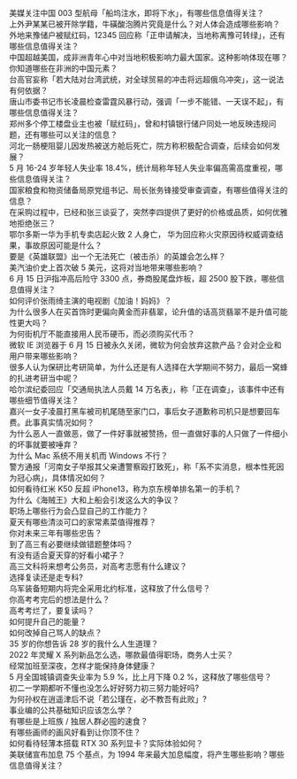 美媒关注中国 003 型航母「船坞注水，即将下水」，有哪些信息值得关注？  
上外尹某某已被开除学籍，牛磺酸泡腾片究竟是什么？对人体会造成哪些影响？  
外地来豫储户被赋红码，12345 回应称「正申请解决，当地称离豫可转绿」，还有哪些信息值得关注？  
中国超越美国，成非洲青年心中对当地积极影响力最大国家。这种影响体现在哪？你知道哪些在非洲的中国元素？  
台高官妄称「若大陆对台湾武统，对全球贸易的冲击将远超俄乌冲突」，这一说法有何依据？  
唐山市委书记市长凌晨检查雷霆风暴行动，强调「一步不能错、一天误不起」，有哪些信息值得关注？  
郑州多个停工楼盘业主也被「赋红码」，曾和村镇银行储户同处一地反映违规问题，还有哪些可以关注的信息？  
河北一肠梗阻婴儿因发热被送方舱后死亡，院方称积极配合调查，后续会如何发展？  
5 月 16-24 岁年轻人失业率 18.4%，统计局称年轻人失业率偏高需高度重视，哪些信息值得关注？  
国家粮食和物资储备局原党组书记、局长张务锋接受审查调查，有哪些值得关注的信息？  
在采购过程中，已经和张三谈妥了，突然李四提供了更好的价格或品质，如何优雅地拒绝张三？  
鄂尔多斯一华为手机专卖店起火致 2 人身亡， 华为回应称火灾原因待权威调查结果，事故原因可能是什么？  
要是《英雄联盟》出一个无法死亡（被击杀）的英雄会怎么样？  
美汽油价史上首次破 5 美元，这将对当地带来哪些影响？  
6 月 15 日沪指冲高后险守 3300 点，券商股尾盘炸板，超 2500 股下跌，哪些信息值得关注？  
如何评价张雨绮主演的电视剧《加油！妈妈》？  
为什么很多人在买首饰时更偏向黄金而非翡翠，论升值的话高货翡翠不是升值可能性更大吗？  
为何街机厅不能直接用人民币硬币，而必须购买代币？  
微软 IE 浏览器于 6 月 15 日被永久关闭，微软为何会放弃这款产品？会对企业和用户带来哪些影响？  
很多人认为保研比考研简单，为什么还是有人选择在大学期间不努力，最后一窝蜂的扎进考研当中呢？  
哈尔滨纪委回应「交通局执法人员戴 14 万名表」，称「正在调查」，该事件中还有哪些细节值得关注？  
嘉兴一女子凌晨打黑车被司机尾随至家门口，事后女子道歉称司机只是想要回车费。此事真实情况如何？  
为什么恶人一直做恶，做了一件好事就被赞扬，但一直做好事的人只做了一件细小的坏事就要被唾弃？  
为什么 Mac 系统不用关机而 Windows 不行？  
警方通报「河南女子举报其父亲遭警察殴打致死」，称「系不实消息，根本性死因为冠心病」，具体情况如何？  
如何看待红米 K50 反超 iPhone13，称为京东榜单排名第一的手机？  
为什么《海贼王》大和上船会引发这么大的争议？  
职场上哪些行为会凸显自己的工作能力？  
夏天有哪些清淡可口的家常素菜值得推荐？  
你对未来三年有哪些忠告？  
到了高三有必要继续做错题整体吗？  
有没有适合夏天穿的好看小裙子？  
高三文科将来想考公务员，对高考志愿有什么建议？  
选择复读还是走专科?  
乌军装备短期内将完全采用北约标准，这释放了什么信号？  
你高考考完后的想法是什么？  
高考考烂了，要复读吗？  
如何提升自己的能量？  
如何改掉自己骂人的缺点？  
35 岁的你想告诉 28 岁的我什么人生道理？  
2022 年灵耀 X 系列新品怎么选，哪款最值得职场，商务人士买？  
经常加班至深夜，怎样才能保持身体健康？  
5 月全国城镇调查失业率为 5.9 %，比上月下降 0.2 %，这释放了哪些信号？  
初二一学期都听不懂也没怎么好好努力初三努力能好吗?  
为何孙权在逍遥津后不说「若公瑾在，必不教吾有此败」?  
事业编的公共基础知识应该怎么学？  
有哪些是上班族 / 独居人群必囤的速食？  
有哪些画师的画风好看到让你顶不住？  
如何看待轻薄本搭载 RTX 30 系列显卡？实际体验如何？  
美联储宣布加息 75 个基点，为 1994 年来最大加息幅度，将产生哪些影响？哪些信息值得关注？  
